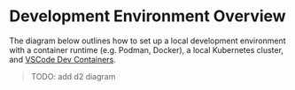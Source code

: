 # Development Environment Overview

The diagram below outlines how to set up a local development environment with a container runtime (e.g. Podman, Docker), a local Kubernetes cluster, and [VSCode Dev Containers](https://code.visualstudio.com/docs/devcontainers/containers).

> TODO: add d2 diagram